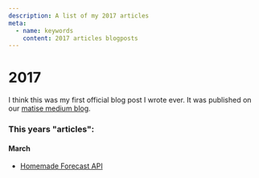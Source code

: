 ```yaml
---
description: A list of my 2017 articles
meta:
  - name: keywords
    content: 2017 articles blogposts
---
```


# 2017

I think this was my first official blog post I wrote ever. It was published on our [matise medium blog](https://blog.matise.nl/).

### This years "articles":

#### March
- [Homemade Forecast API](./homemade-forecast-api.md)
